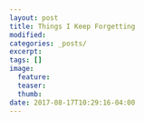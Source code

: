 ```yaml
---
layout: post
title: Things I Keep Forgetting
modified:
categories: _posts/
excerpt:
tags: []
image:
  feature:
  teaser:
  thumb:
date: 2017-08-17T10:29:16-04:00
---
```



